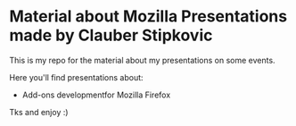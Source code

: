 # Material about Mozilla Presentations made by Clauber Stipkovic

This is my repo for the material about my presentations on some events.

Here you'll find presentations about:

* Add-ons developmentfor Mozilla Firefox

Tks and enjoy :)
